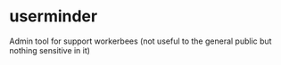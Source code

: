 # userminder
Admin tool for support workerbees (not useful to the general public but nothing sensitive in it)

